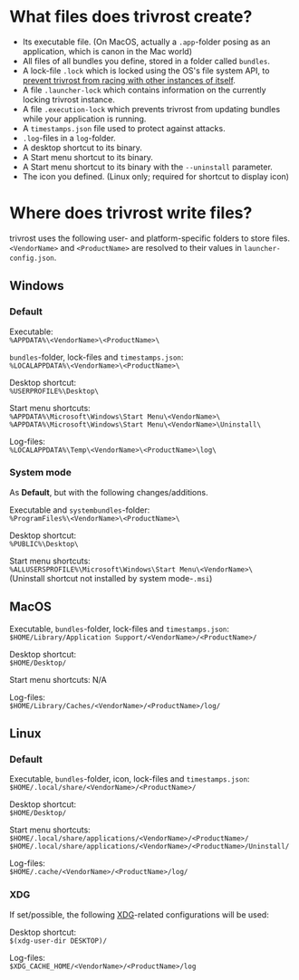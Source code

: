 # What files does trivrost create?
* Its executable file. (On MacOS, actually a `.app`-folder posing as an application, which is canon in the Mac world)
* All files of all bundles you define, stored in a folder called `bundles`.
* A lock-file `.lock` which is locked using the OS's file system API, to [prevent trivrost from racing with other instances of itself](dev/locking.md).
* A file `.launcher-lock` which contains information on the currently locking trivrost instance.
* A file `.execution-lock` which prevents trivrost from updating bundles while your application is running.
* A `timestamps.json` file used to protect against attacks.
* `.log`-files in a `log`-folder.
* A desktop shortcut to its binary.
* A Start menu shortcut to its binary.
* A Start menu shortcut to its binary with the `--uninstall` parameter.
* The icon you defined. (Linux only; required for shortcut to display icon)

# Where does trivrost write files?
trivrost uses the following user- and platform-specific folders to store files. `<VendorName>` and `<ProductName>` are resolved to their values in `launcher-config.json`.

## Windows
### Default
Executable:  
`%APPDATA%\<VendorName>\<ProductName>\`

`bundles`-folder, lock-files and `timestamps.json`:  
`%LOCALAPPDATA%\<VendorName>\<ProductName>\`

Desktop shortcut:  
`%USERPROFILE%\Desktop\`

Start menu shortcuts:  
`%APPDATA%\Microsoft\Windows\Start Menu\<VendorName>\`  
`%APPDATA%\Microsoft\Windows\Start Menu\<VendorName>\Uninstall\`

Log-files:  
`%LOCALAPPDATA%\Temp\<VendorName>\<ProductName>\log\`

### System mode
As **Default**, but with the following changes/additions.

Executable and `systembundles`-folder:  
`%ProgramFiles%\<VendorName>\<ProductName>\`

Desktop shortcut:  
`%PUBLIC%\Desktop\`

Start menu shortcuts:  
`%ALLUSERSPROFILE%\Microsoft\Windows\Start Menu\<VendorName>\`  
(Uninstall shortcut not installed by system mode-`.msi`)

## MacOS
Executable, `bundles`-folder, lock-files and `timestamps.json`:  
`$HOME/Library/Application Support/<VendorName>/<ProductName>/`

Desktop shortcut:  
`$HOME/Desktop/`

Start menu shortcuts: N/A

Log-files:  
`$HOME/Library/Caches/<VendorName>/<ProductName>/log/`

## Linux
### Default
Executable, `bundles`-folder, icon, lock-files and `timestamps.json`:  
`$HOME/.local/share/<VendorName>/<ProductName>/`

Desktop shortcut:  
`$HOME/Desktop/`

Start menu shortcuts:  
`$HOME/.local/share/applications/<VendorName>/<ProductName>/`
`$HOME/.local/share/applications/<VendorName>/<ProductName>/Uninstall/`

Log-files:  
`$HOME/.cache/<VendorName>/<ProductName>/log/`

### XDG
If set/possible, the following [XDG](https://standards.freedesktop.org/basedir-spec/basedir-spec-latest.html)-related configurations will be used:

Desktop shortcut:  
`$(xdg-user-dir DESKTOP)/`

Log-files:  
`$XDG_CACHE_HOME/<VendorName>/<ProductName>/log`
